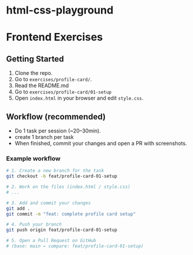 # html-css-playground

# Frontend Exercises

## Getting Started

1. Clone the repo.  
2. Go to `exercises/profile-card/`.
3. Read the README.md
4. Go to `exercises/profile-card/01-setup`
5. Open `index.html` in your browser and edit `style.css`.  

## Workflow (recommended)

- Do 1 task per session (~20–30min).  
- create 1 branch per task
- When finished, commit your changes and open a PR with screenshots.  

### Example workflow

```bash
# 1. Create a new branch for the task
git checkout -b feat/profile-card-01-setup

# 2. Work on the files (index.html / style.css)
# ...

# 3. Add and commit your changes
git add .
git commit -m "feat: complete profile card setup"

# 4. Push your branch
git push origin feat/profile-card-01-setup

# 5. Open a Pull Request on GitHub
# (base: main ← compare: feat/profile-card-01-setup)
